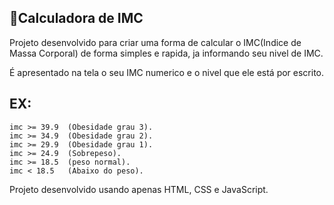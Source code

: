 ## 🧮Calculadora de IMC

Projeto desenvolvido para criar uma forma de calcular o IMC(Indice de Massa Corporal) de forma simples e rapida, ja informando seu nivel de IMC.

É apresentado na tela o seu IMC numerico e o nivel que ele está por escrito.

## EX:
    imc >= 39.9  (Obesidade grau 3).
    imc >= 34.9  (Obesidade grau 2).
    imc >= 29.9  (Obesidade grau 1).
    imc >= 24.9  (Sobrepeso).
    imc >= 18.5  (peso normal).
    imc < 18.5   (Abaixo do peso).



Projeto desenvolvido usando apenas HTML, CSS e JavaScript.
